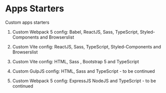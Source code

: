 # Apps Starters

Custom apps starters

1. Custom Webpack 5 config: Babel, ReactJS, Sass, TypeScript, Styled-Components and Browserslist

2. Custom Vite config: ReactJS, Sass, TypeScript, Styled-Components and Browserslist

3. Custom Vite config: HTML, Sass , Bootstrap 5 and TypeScript

4. Custom GulpJS config: HTML, Sass and TypeScript - to be continued

5. Custom Webpack 5 config: ExpressJS NodeJS and TypeScript - to be continued
